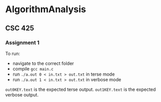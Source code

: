 # AlgorithmAnalysis
## CSC 425

### Assignment 1

To run:
- navigate to the correct folder
- compile `gcc main.c`
- run `./a.out 0 < in.txt > out.txt` in terse mode
- run `./a.out 1 < in.txt > out.txt` in verbose mode

`out0KEY.text` is the expected terse output.
`out1KEY.text` is the expected verbose output.

